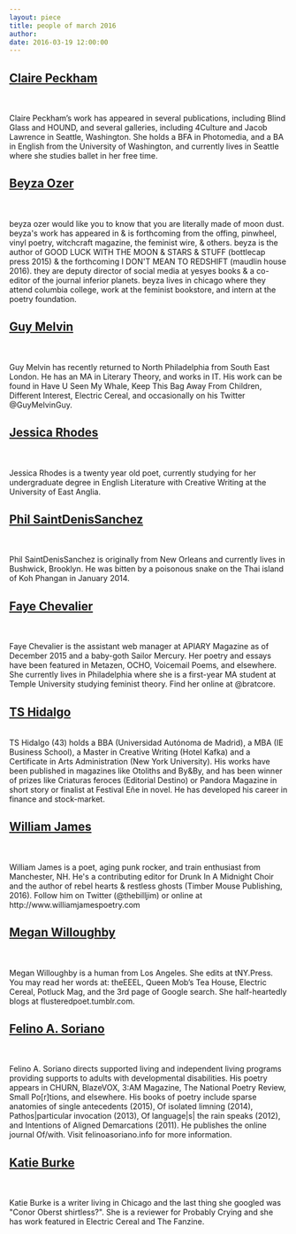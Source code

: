 ```yaml
---
layout: piece
title: people of march 2016
author:
date: 2016-03-19 12:00:00
---
```

<p><h2><a href="/march2016/1.html">Claire Peckham</a></h2></br></br>​Claire Peckham’s work has appeared in several publications, including Blind Glass and HOUND, and several galleries, including 4Culture and Jacob Lawrence in Seattle, Washington. She holds a BFA in Photomedia, and a BA in English from the University of Washington, and currently lives in Seattle where she studies ballet in her free time.</p>
<p><h2><a href="/march2016/2.html">Beyza Ozer</a></h2></br></br>beyza ozer would like you to know that you are literally made of moon dust. beyza's work has appeared in &amp; is forthcoming from the offing, pinwheel, vinyl poetry, witchcraft magazine, the feminist wire, &amp; others. beyza is the author of GOOD LUCK WITH THE MOON &amp; STARS &amp; STUFF (bottlecap press 2015) &amp; the forthcoming I DON'T MEAN TO REDSHIFT (maudlin house 2016). they are deputy director of social media at yesyes books &amp; a co-editor of the journal inferior planets. beyza lives in chicago where they attend columbia college, work at the feminist bookstore, and intern at the poetry foundation.</p>
<p><h2><a href="/march2016/3.html">Guy Melvin</a></h2></br></br>Guy Melvin has recently returned to North Philadelphia from South East London. He has an MA in Literary Theory, and works in IT. His work can be found in Have U Seen My Whale, Keep This Bag Away From Children, Different Interest, Electric Cereal, and occasionally on his Twitter @GuyMelvinGuy.</p>
<p><h2><a href="/march2016/4.html">Jessica Rhodes</a></h2></br></br>Jessica Rhodes is a twenty year old poet, currently studying for her undergraduate degree in English Literature with Creative Writing at the University of East Anglia.</p>
<p><h2><a href="/march2016/5.html">Phil SaintDenisSanchez</a></h2></br></br>Phil SaintDenisSanchez is originally from New Orleans and currently lives in Bushwick, Brooklyn. He was bitten by a poisonous snake on the Thai island of Koh Phangan in January 2014.</p>
<p><h2><a href="/march2016/6.html">Faye Chevalier</a></h2></br></br>Faye Chevalier is the assistant web manager at APIARY Magazine as of December 2015 and a baby-goth Sailor Mercury. Her poetry and essays have been featured in Metazen, OCHO, Voicemail Poems, and elsewhere. She currently lives in Philadelphia where she is a first-year MA student at Temple University studying feminist theory. Find her online at @bratcore. </p>
<p><h2><a href="/march2016/7.html">TS Hidalgo</a></h2><br>TS Hidalgo (43) holds a BBA (Universidad Autónoma de Madrid), a MBA (IE Business School), a Master in Creative Writing (Hotel Kafka) and a Certificate in Arts Administration (New York University). His works have been published in magazines like Otoliths and By&amp;By, and has been winner of prizes like Criaturas feroces (Editorial Destino) or Pandora Magazine in short story or finalist at Festival Eñe in novel. He has developed his career in finance and stock-market.</p>
<p><h2><a href="/march2016/8.html">William James</a></h2></br></br>William James is a poet, aging punk rocker, and train enthusiast from Manchester, NH. He's a contributing editor for Drunk In A Midnight Choir and the author of rebel hearts &amp; restless ghosts (Timber Mouse Publishing, 2016). Follow him on Twitter (@thebilljim) or online at http://www.williamjamespoetry.com</p>
<p><h2><a href="/march2016/9.html">Megan Willoughby</a></h2></br></br>Megan Willoughby is a human from Los Angeles. She edits at tNY.Press. You may read her words at: theEEEL, Queen Mob’s Tea House, Electric Cereal, Potluck Mag, and the 3rd page of Google search. She half-heartedly blogs at flusteredpoet.tumblr.com. </p>
<p><h2><a href="/march2016/10.html">Felino A. Soriano</a></h2></br></br>Felino A. Soriano directs supported living and independent living programs providing supports to adults with developmental disabilities.  His poetry appears in CHURN, BlazeVOX, 3:AM Magazine, The National Poetry Review, Small Po[r]tions, and elsewhere.  His books of poetry include sparse anatomies of single antecedents (2015), Of isolated limning (2014), Pathos|particular invocation (2013), Of language|s| the rain speaks (2012), and Intentions of Aligned Demarcations (2011).  He publishes the online journal Of/with.  Visit felinoasoriano.info for more information. </p>
<p><h2><a href="/march2016/11.html">Katie Burke</a></h2></br></br>Katie Burke is a writer living in Chicago and the last thing she googled was "Conor Oberst shirtless?". She is a reviewer for Probably Crying and she has work featured in Electric Cereal and The Fanzine. </p>